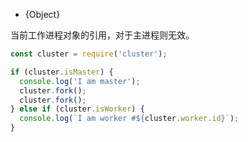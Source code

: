 <!-- YAML
added: v0.7.0
-->

* {Object}

当前工作进程对象的引用，对于主进程则无效。

```js
const cluster = require('cluster');

if (cluster.isMaster) {
  console.log('I am master');
  cluster.fork();
  cluster.fork();
} else if (cluster.isWorker) {
  console.log(`I am worker #${cluster.worker.id}`);
}
```

